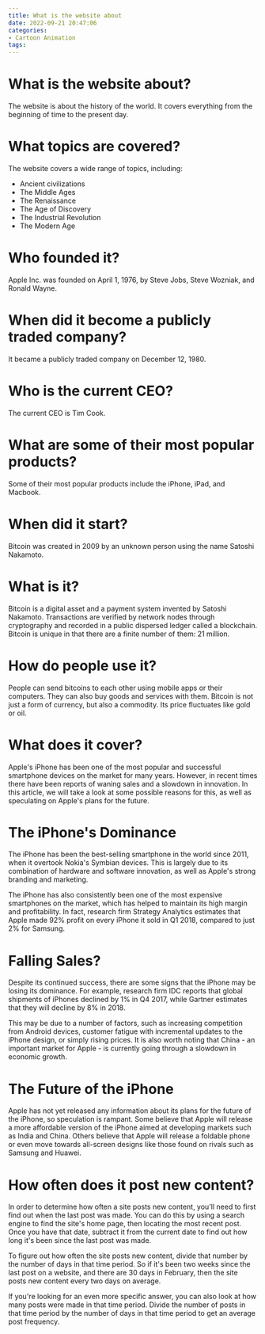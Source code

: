 ```yaml
---
title: What is the website about
date: 2022-09-21 20:47:06
categories:
- Cartoon Animation
tags:
---
```



#  What is the website about?

The website is about the history of the world. It covers everything from the beginning of time to the present day.

# What topics are covered?

The website covers a wide range of topics, including:

- Ancient civilizations
- The Middle Ages
- The Renaissance
- The Age of Discovery
- The Industrial Revolution
- The Modern Age

#  Who founded it?

Apple Inc. was founded on April 1, 1976, by Steve Jobs, Steve Wozniak, and Ronald Wayne.

# When did it become a publicly traded company?

It became a publicly traded company on December 12, 1980.

# Who is the current CEO?

The current CEO is Tim Cook.

# What are some of their most popular products?

Some of their most popular products include the iPhone, iPad, and Macbook.

#  When did it start?

Bitcoin was created in 2009 by an unknown person using the name Satoshi Nakamoto.

# What is it?

Bitcoin is a digital asset and a payment system invented by Satoshi Nakamoto. Transactions are verified by network nodes through cryptography and recorded in a public dispersed ledger called a blockchain. Bitcoin is unique in that there are a finite number of them: 21 million.

# How do people use it?

People can send bitcoins to each other using mobile apps or their computers. They can also buy goods and services with them. Bitcoin is not just a form of currency, but also a commodity. Its price fluctuates like gold or oil.

#  What does it cover?

Apple's iPhone has been one of the most popular and successful smartphone devices on the market for many years. However, in recent times there have been reports of waning sales and a slowdown in innovation. In this article, we will take a look at some possible reasons for this, as well as speculating on Apple's plans for the future.

# The iPhone's Dominance

The iPhone has been the best-selling smartphone in the world since 2011, when it overtook Nokia's Symbian devices. This is largely due to its combination of hardware and software innovation, as well as Apple's strong branding and marketing.

The iPhone has also consistently been one of the most expensive smartphones on the market, which has helped to maintain its high margin and profitability. In fact, research firm Strategy Analytics estimates that Apple made 92% profit on every iPhone it sold in Q1 2018, compared to just 2% for Samsung.

# Falling Sales?

Despite its continued success, there are some signs that the iPhone may be losing its dominance. For example, research firm IDC reports that global shipments of iPhones declined by 1% in Q4 2017, while Gartner estimates that they will decline by 8% in 2018.

This may be due to a number of factors, such as increasing competition from Android devices, customer fatigue with incremental updates to the iPhone design, or simply rising prices. It is also worth noting that China - an important market for Apple - is currently going through a slowdown in economic growth.

# The Future of the iPhone

Apple has not yet released any information about its plans for the future of the iPhone, so speculation is rampant. Some believe that Apple will release a more affordable version of the iPhone aimed at developing markets such as India and China. Others believe that Apple will release a foldable phone or even move towards all-screen designs like those found on rivals such as Samsung and Huawei.

#  How often does it post new content?

In order to determine how often a site posts new content, you'll need to first find out when the last post was made. You can do this by using a search engine to find the site's home page, then locating the most recent post. Once you have that date, subtract it from the current date to find out how long it's been since the last post was made.

To figure out how often the site posts new content, divide that number by the number of days in that time period. So if it's been two weeks since the last post on a website, and there are 30 days in February, then the site posts new content every two days on average. 

If you're looking for an even more specific answer, you can also look at how many posts were made in that time period. Divide the number of posts in that time period by the number of days in that time period to get an average post frequency.